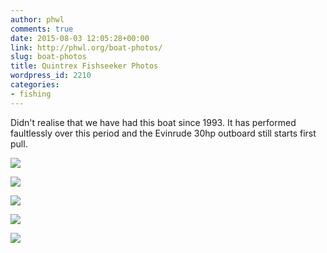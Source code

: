 ```yaml
---
author: phwl
comments: true
date: 2015-08-03 12:05:28+00:00
link: http://phwl.org/boat-photos/
slug: boat-photos
title: Quintrex Fishseeker Photos
wordpress_id: 2210
categories:
- fishing
---
```


Didn't realise that we have had this boat since 1993. It has performed faultlessly over this period and the Evinrude 30hp outboard still starts first pull.

![](http://phwl.org/wp-content/uploads/2015/08/R0015861.jpg)
<!-- more -->

![](http://phwl.org/wp-content/uploads/2015/08/R0015857.jpg)

![](http://phwl.org/wp-content/uploads/2015/08/R0015862.jpg)

![](http://phwl.org/wp-content/uploads/2015/08/R0015863.jpg)

![](http://phwl.org/wp-content/uploads/2015/08/R0015869.jpg)
